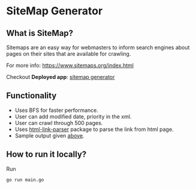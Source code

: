 # SiteMap Generator

## What is SiteMap?
Sitemaps are an easy way for webmasters to inform search engines about pages on their sites that are available for crawling. 

For more info: https://www.sitemaps.org/index.html

Checkout **Deployed app**: [sitemap generator](https://sitemap-generator.up.railway.app/)

## Functionality

- Uses BFS for faster performance.
- User can add modified date, priority in the xml.
- User can crawl through 500 pages.
- Uses [html-link-parser](github.com/tusharr-patil/html-link-parser) package to parse the link from html page.
- Sample output given [above](https://github.com/tusharr-patil/sitemap/blob/main/test.xml).
  
## How to run it locally?

Run
```
go run main.go
```
